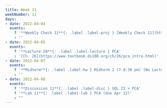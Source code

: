 ```yaml
---
title: Week 11
weekNumber: 11
days:
- date: 2022-04-04
  events:
    ? '**Weekly Check 11**{: .label .label-proj } [Weekly Check 11](https://forms.gle/Aa82pmXZ6rgWqEER7) (due Apr 11)'
    : ''
- date: 2022-04-05
  events:
    ? '**Lecture 20**{: .label .label-lecture } PCA'
    : '[Ch. 26](https://www.textbook.ds100.org/ch/26/pca_intro.html)'
- date: 2022-04-07
  events:
    ? '**Midterm**{: .label .label-hw } Midterm 2 (7-8:30 pm) (No Lecture)'
    : ''
- date: 2022-04-08
  events:
    ? '**Discussion 11**{: .label .label-disc } SQL II + PCA'
    ? '**Lab 11**{: .label .label-lab } PCA (due Apr 12)'
    : ""
---
```

